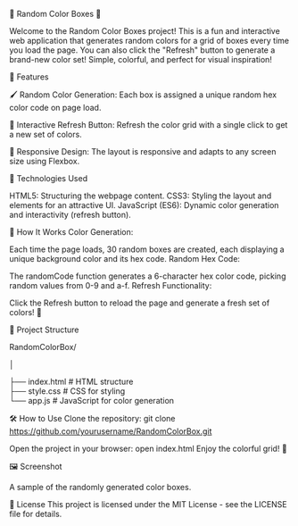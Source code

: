 🎨 Random Color Boxes 🎨

Welcome to the Random Color Boxes project! This is a fun and interactive web application that generates random colors for a grid of boxes every time you load the page. You can also click the "Refresh" button to generate a brand-new color set! Simple, colorful, and perfect for visual inspiration!

🌟 Features

🖌️ Random Color Generation: Each box is assigned a unique random hex color code on page load.

🔄 Interactive Refresh Button: Refresh the color grid with a single click to get a new set of colors.

📱 Responsive Design: The layout is responsive and adapts to any screen size using Flexbox.

🚀 Technologies Used

HTML5: Structuring the webpage content.
CSS3: Styling the layout and elements for an attractive UI.
JavaScript (ES6): Dynamic color generation and interactivity (refresh button).

🎲 How It Works
Color Generation:

Each time the page loads, 30 random boxes are created, each displaying a unique background color and its hex code.
Random Hex Code:

The randomCode function generates a 6-character hex color code, picking random values from 0-9 and a-f.
Refresh Functionality:

Click the Refresh button to reload the page and generate a fresh set of colors! 🌈

📂 Project Structure

RandomColorBox/

│

├── index.html        # HTML structure  
├── style.css         # CSS for styling  
└── app.js            # JavaScript for color generation  

🛠️ How to Use
Clone the repository:
git clone https://github.com/yourusername/RandomColorBox.git

Open the project in your browser:
open index.html
Enjoy the colorful grid! 🌈

🖼️ Screenshot

A sample of the randomly generated color boxes.


📜 License
This project is licensed under the MIT License - see the LICENSE file for details.
